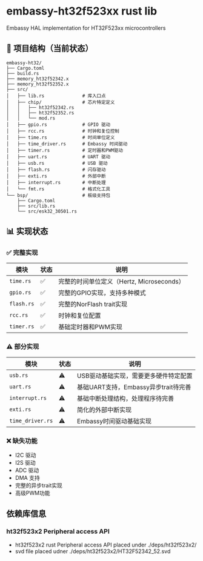 # embassy-ht32f523xx rust lib

Embassy HAL implementation for HT32F523xx microcontrollers

## 🧩 项目结构（当前状态）

```
embassy-ht32/
├── Cargo.toml
├── build.rs
├── memory_ht32f52342.x
├── memory_ht32f52352.x
├── src/
│   ├── lib.rs              # 库入口点
│   ├── chip/               # 芯片特定定义
│   │   ├── ht32f52342.rs
│   │   ├── ht32f52352.rs
│   │   └── mod.rs
│   ├── gpio.rs             # GPIO 驱动
│   ├── rcc.rs              # 时钟和复位控制
│   ├── time.rs             # 时间单位定义
│   ├── time_driver.rs      # Embassy 时间驱动
│   ├── timer.rs            # 定时器和PWM驱动
│   ├── uart.rs             # UART 驱动
│   ├── usb.rs              # USB 驱动
│   ├── flash.rs            # 闪存驱动
│   ├── exti.rs             # 外部中断
│   ├── interrupt.rs        # 中断处理
│   └── fmt.rs              # 格式化工具
└── bsp/                    # 板级支持包
    ├── Cargo.toml
    ├── src/lib.rs
    └── src/esk32_30501.rs
```

## 📊 实现状态

### ✅ 完整实现
| 模块           | 状态 | 说明                                    |
| ------------ | -- | ------------------------------------- |
| `time.rs`    | ✅  | 完整的时间单位定义（Hertz, Microseconds）       |
| `gpio.rs`    | ✅  | 完整的GPIO实现，支持多种模式                      |
| `flash.rs`   | ✅  | 完整的NorFlash trait实现                   |
| `rcc.rs`     | ✅  | 时钟和复位配置                               |
| `timer.rs`   | ✅  | 基础定时器和PWM实现                           |

### ⚠️ 部分实现
| 模块               | 状态 | 说明                          |
| ---------------- | -- | --------------------------- |
| `usb.rs`         | ⚠️  | USB驱动基础实现，需要更多硬件特定配置       |
| `uart.rs`        | ⚠️  | 基础UART支持，Embassy异步trait待完善 |
| `interrupt.rs`   | ⚠️  | 基础中断处理结构，处理程序待完善          |
| `exti.rs`        | ⚠️  | 简化的外部中断实现                   |
| `time_driver.rs` | ⚠️  | Embassy时间驱动基础实现             |

### ❌ 缺失功能
- I2C 驱动
- I2S 驱动
- ADC 驱动
- DMA 支持
- 完整的异步trait实现
- 高级PWM功能


## 依赖库信息

### ht32f523x2 Peripheral access API

* ht32f523x2 rust Peripheral access API placed under ./deps/ht32f523x2/
* svd file placed udner ./deps/ht32f523x2/HT32F52342_52.svd

